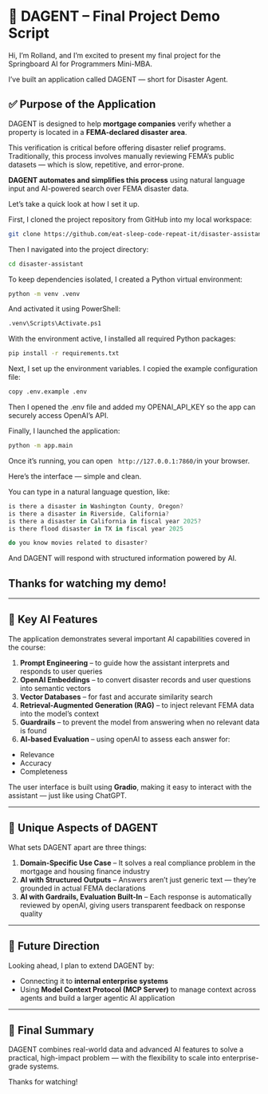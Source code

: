 
# 🎥 DAGENT – Final Project Demo Script

Hi, I’m Rolland, and I’m excited to present my final project for the Springboard AI for Programmers Mini-MBA.

I’ve built an application called DAGENT — short for Disaster Agent.

## ✅ Purpose of the Application

DAGENT is designed to help **mortgage companies** verify whether a property is located in a **FEMA-declared disaster area**.

This verification is critical before offering disaster relief programs. 
Traditionally, this process involves manually reviewing FEMA’s public datasets — which is slow, repetitive, and error-prone.

**DAGENT automates and simplifies this process** using natural language input and AI-powered search over FEMA disaster data.

Let’s take a quick look at how I set it up.

First, I cloned the project repository from GitHub into my local workspace:
```bash
git clone https://github.com/eat-sleep-code-repeat-it/disaster-assistant.git
```
Then I navigated into the project directory:
```bash
cd disaster-assistant
```
To keep dependencies isolated, I created a Python virtual environment:
```bash
python -m venv .venv
```
And activated it using PowerShell:
```bash
.venv\Scripts\Activate.ps1
```
With the environment active, I installed all required Python packages:
```bash
pip install -r requirements.txt
```

Next, I set up the environment variables. I copied the example configuration file:
```bash
copy .env.example .env
```
Then I opened the .env file and added my OPENAI_API_KEY so the app can securely access OpenAI’s API.


Finally, I launched the application:
```bash
python -m app.main
```

Once it’s running, you can open ` http://127.0.0.1:7860/`in your browser.

Here’s the interface — simple and clean.

You can type in a natural language question, like:
```js
is there a disaster in Washington County, Oregon?
is there a disaster in Riverside, California? 
is there a disaster in California in fiscal year 2025?
is there flood disaster in TX in fiscal year 2025

do you know movies related to disaster?
```

And DAGENT will respond with structured information powered by AI.



Thanks for watching my demo!
---



---

## 🧠 Key AI Features

The application demonstrates several important AI capabilities covered in the course:

1. **Prompt Engineering** – to guide how the assistant interprets and responds to user queries  
2. **OpenAI Embeddings** – to convert disaster records and user questions into semantic vectors  
3. **Vector Databases** – for fast and accurate similarity search  
4. **Retrieval-Augmented Generation (RAG)** – to inject relevant FEMA data into the model’s context  
5. **Guardrails** – to prevent the model from answering when no relevant data is found  
6. **AI-based Evaluation** – using openAI to assess each answer for:
  - Relevance  
  - Accuracy  
  - Completeness  

The user interface is built using **Gradio**, making it easy to interact with the assistant — just like using ChatGPT.

---

## 🌟 Unique Aspects of DAGENT

What sets DAGENT apart are three things:

1. **Domain-Specific Use Case** – It solves a real compliance problem in the mortgage and housing finance industry  
2. **AI with Structured Outputs** – Answers aren’t just generic text — they’re grounded in actual FEMA declarations  
3. **AI with Gardrails, Evaluation Built-In** – Each response is automatically reviewed by openAI, giving users transparent feedback on response quality

---

## 🚀 Future Direction

Looking ahead, I plan to extend DAGENT by:

- Connecting it to **internal enterprise systems**  
- Using **Model Context Protocol (MCP Server)** to manage context across agents and build a larger agentic AI application

---

## 🎯 Final Summary

DAGENT combines real-world data and advanced AI features to solve a practical, high-impact problem — with the flexibility to scale into enterprise-grade systems.

Thanks for watching!
